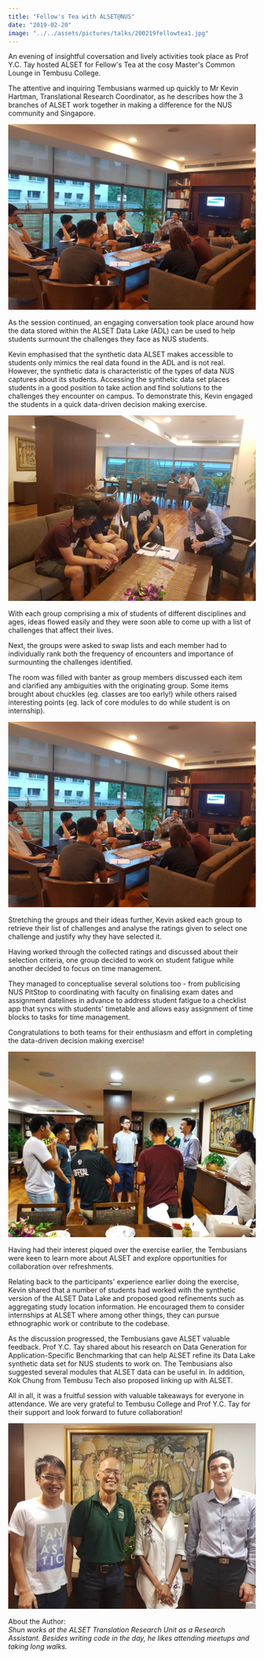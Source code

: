 ```yaml
---
title: "Fellow's Tea with ALSET@NUS"
date: "2019-02-20"
image: "../../assets/pictures/talks/200219fellowtea1.jpg"
---
```


An evening of insightful coversation and lively activities took place as Prof Y.C. Tay hosted ALSET for Fellow's Tea at the cosy Master's Common Lounge in Tembusu College.

The attentive and inquiring Tembusians warmed up quickly to Mr Kevin Hartman, Translational Research Coordinator, as he describes how the 3 branches of ALSET work together in making a difference for the NUS community and Singapore.

![audience seated in Tembusu College Master's Common Lounge](../../assets/pictures/talks/200219fellowtea1.jpg "The ambience at the Master's Common Lounge provided for stimulating discussion. Kevin (centre right) with Prof Tay (right)")

As the session continued, an engaging conversation took place around how the data stored within the ALSET Data Lake (ADL) can be used to help students surmount the challenges they face as NUS students.

Kevin emphasised that the synthetic data ALSET makes accessible to students only mimics the real data found in the ADL and is not real. However, the synthetic data is characteristic of the types of data NUS captures about its students. Accessing the synthetic data set places students in a good position to take action and find solutions to the challenges they encounter on campus. To demonstrate this, Kevin engaged the students in a quick data-driven decision making exercise.

![Kevin engages students as they work on a list of challenges](../../assets/pictures/talks/200219fellowtea2.jpg "Kevin engages students as they brainstorm in groups on challenges they face")

With each group comprising a mix of students of different disciplines and ages, ideas flowed easily and they were soon able to come up with a list of challenges that affect their lives.

Next, the groups were asked to swap lists and each member had to individually rank both the frequency of encounters and importance of surmounting the challenges identified.

The room was filled with banter as group members discussed each item and clarified any ambiguities with the originating group. Some items brought about chuckles (eg. classes are too early!) while others raised interesting points (eg. lack of core modules to do while student is on internship).

![audience seated in Tembusu College Master's Common Lounge](../../assets/pictures/talks/200219fellowtea1.jpg "The groups gathered back for a lively round of interaction")

Stretching the groups and their ideas further, Kevin asked each group to retrieve their list of challenges and analyse the ratings given to select one challenge and justify why they have selected it.

Having worked through the collected ratings and discussed about their selection criteria, one group decided to work on student fatigue while another decided to focus on time management.

They managed to conceptualise several solutions too - from publicising NUS PitStop to coordinating with faculty on finalising exam dates and assignment datelines in advance to address student fatigue to a checklist app that syncs with students' timetable and allows easy assignment of time blocks to tasks for time management.

Congratulations to both teams for their enthusiasm and effort in completing the data-driven decision making exercise!

![participants enjoying tea](../../assets/pictures/talks/200219fellowtea4.jpg "The participants enjoying tea and learning more about ALSET at the same time")

Having had their interest piqued over the exercise earlier, the Tembusians were keen to learn more about ALSET and explore opportunities for collaboration over refreshments.

Relating back to the participants' experience earlier doing the exercise, Kevin shared that a number of students had worked with the synthetic version of the ALSET Data Lake and proposed good refinements such as aggregating study location information. He encouraged them to consider internships at ALSET where among other things, they can pursue ethnographic work or contribute to the codebase.

As the discussion progressed, the Tembusians gave ALSET valuable feedback. Prof Y.C. Tay shared about his research on Data Generation for Application-Specific Benchmarking that can help ALSET refine its Data Lake synthetic data set for NUS students to work on. The Tembusians also suggested several modules that ALSET data can be useful in. In addition, Kok Chung from Tembusu Tech also proposed linking up with ALSET.

All in all, it was a fruitful session with valuable takeaways for everyone in attendance. We are very grateful to Tembusu College and Prof Y.C. Tay for their support and look forward to future collaboration!

![ALSET team with Prof Tay](../../assets/pictures/talks/200219fellowtea5.jpg "The attendees from ALSET pose for a photo with Prof Tay")

About the Author: <br/>
_Shun works at the ALSET Translation Research Unit as a Research Assistant. Besides writing code in the day, he likes attending meetups and taking long walks._
